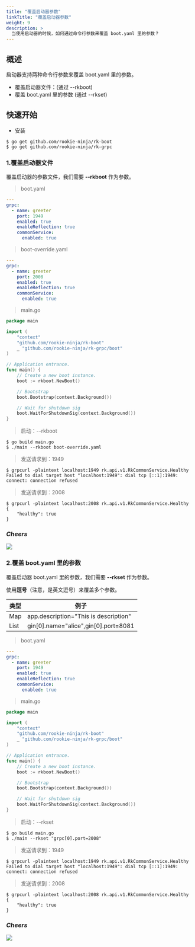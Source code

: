 ```yaml
---
title: "覆盖启动器参数"
linkTitle: "覆盖启动器参数"
weight: 9
description: >
  当使用启动器的时候，如何通过命令行参数来覆盖 boot.yaml 里的参数？
---
```


## 概述
启动器支持两种命令行参数来覆盖 boot.yaml 里的参数。

- 覆盖启动器文件：(通过 \-\-rkboot)
- 覆盖 boot.yaml 里的参数 (通过 \-\-rkset)

## 快速开始
- 安装

```shell script
$ go get github.com/rookie-ninja/rk-boot
$ go get github.com/rookie-ninja/rk-grpc
```

### 1.覆盖启动器文件
覆盖启动器的参数文件，我们需要 **\-\-rkboot** 作为参数。

> boot.yaml
```yaml
---
grpc:
  - name: greeter
    port: 1949
    enabled: true
    enableReflection: true
    commonService:
      enabled: true
```

> boot-override.yaml
```yaml
---
grpc:
  - name: greeter
    port: 2008
    enabled: true
    enableReflection: true
    commonService:
      enabled: true
```

> main.go
```go
package main

import (
	"context"
	"github.com/rookie-ninja/rk-boot"
	_ "github.com/rookie-ninja/rk-grpc/boot"
)

// Application entrance.
func main() {
	// Create a new boot instance.
	boot := rkboot.NewBoot()

	// Bootstrap
	boot.Bootstrap(context.Background())

	// Wait for shutdown sig
	boot.WaitForShutdownSig(context.Background())
}
```

> 启动：\-\-rkboot
```shell script
$ go build main.go
$ ./main --rkboot boot-override.yaml
```

> 发送请求到：1949
```shell script
$ grpcurl -plaintext localhost:1949 rk.api.v1.RkCommonService.Healthy
Failed to dial target host "localhost:1949": dial tcp [::1]:1949: connect: connection refused
```

> 发送请求到：2008
```shell script
$ grpcurl -plaintext localhost:2008 rk.api.v1.RkCommonService.Healthy
{
    "healthy": true
}
```

### _**Cheers**_
![](/bootstrapper/user-guide/cheers.png)

### 2.覆盖 boot.yaml 里的参数
覆盖启动器 boot.yaml 里的参数，我们需要 **\-\-rkset** 作为参数。

使用**逗号**（注意，是英文逗号）来覆盖多个参数。

| 类型 | 例子 |
| ---- | ---- |
| Map | app.description="This is description" |
| List | gin[0].name="alice",gin[0].port=8081 |

> boot.yaml
```yaml
---
grpc:
  - name: greeter
    port: 1949
    enabled: true
    enableReflection: true
    commonService:
      enabled: true
```

> main.go
```go
package main

import (
	"context"
	"github.com/rookie-ninja/rk-boot"
	_ "github.com/rookie-ninja/rk-grpc/boot"
)

// Application entrance.
func main() {
	// Create a new boot instance.
	boot := rkboot.NewBoot()

	// Bootstrap
	boot.Bootstrap(context.Background())

	// Wait for shutdown sig
	boot.WaitForShutdownSig(context.Background())
}
```

> 启动：\-\-rkset
```shell script
$ go build main.go
$ ./main --rkset "grpc[0].port=2008"
```

> 发送请求到：1949
```shell script
$ grpcurl -plaintext localhost:1949 rk.api.v1.RkCommonService.Healthy
Failed to dial target host "localhost:1949": dial tcp [::1]:1949: connect: connection refused
```

> 发送请求到：2008
```shell script
$ grpcurl -plaintext localhost:2008 rk.api.v1.RkCommonService.Healthy
{
    "healthy": true
}
```

### _**Cheers**_
![](/bootstrapper/user-guide/cheers.png)